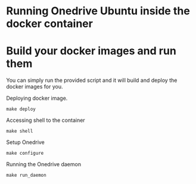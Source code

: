 # Running Onedrive Ubuntu inside the docker container

# Build your docker images and run them

You can simply run the provided script and it will build and deploy the docker
images for you.

Deploying docker image.

```
make deploy
```

Accessing shell to the container

```
make shell

```

Setup Onedrive

```
make configure
```

Running the Onedrive daemon

```
make run_daemon

```
